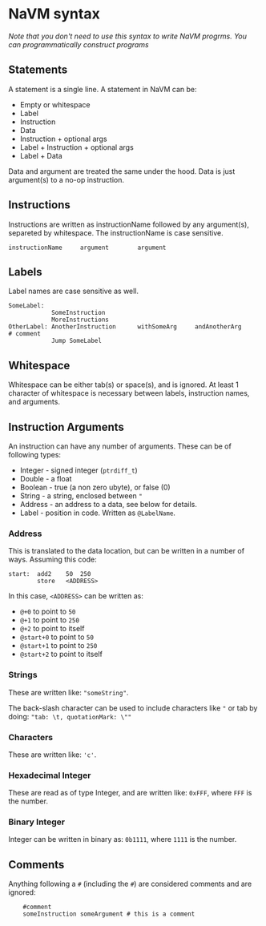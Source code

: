 # NaVM syntax

_Note that you don't need to use this syntax to write NaVM progrms. You can
programmatically construct programs_ 

## Statements

A statement is a single line. A statement in NaVM can be:

* Empty or whitespace
* Label
* Instruction
* Data
* Instruction + optional args
* Label + Instruction + optional args
* Label + Data

Data and argument are treated the same under the hood. Data is just argument(s)
to a no-op instruction.

## Instructions

Instructions are written as instructionName followed by any argument(s),
separeted by whitespace. The instructionName is case sensitive.

```
instructionName		argument		argument
```

## Labels

Label names are case sensitive as well.

```
SomeLabel:
			SomeInstruction
			MoreInstructions
OtherLabel: AnotherInstruction		withSomeArg		andAnotherArg		# comment
			Jump SomeLabel
```

## Whitespace

Whitespace can be either tab(s) or space(s), and is ignored.
At least 1 character of whitespace is necessary between labels, instruction
names, and arguments.

## Instruction Arguments

An instruction can have any number of arguments. These can be of following
types:

* Integer - signed integer (`ptrdiff_t`)
* Double - a float
* Boolean - true (a non zero ubyte), or false (0)
* String - a string, enclosed between `"`
* Address - an address to a data, see below for details.
* Label - position in code. Written as `@LabelName`.

### Address

This is translated to the data location, but can be written in a
number of ways. Assuming this code:

```
start:	add2	50	250
		store	<ADDRESS>
```

In this case, `<ADDRESS>` can be written as:

* `@+0` to point to `50`
* `@+1` to point to `250`
* `@+2` to point to itself
* `@start+0` to point to `50`
* `@start+1` to point to `250`
* `@start+2` to point to itself

### Strings

These are written like: `"someString"`.

The back-slash character can be used to include characters like `"` or tab by
doing: `"tab: \t, quotationMark: \""`

### Characters
These are written like: `'c'`.

### Hexadecimal Integer
These are read as of type Integer, and are written like: `0xFFF`, where `FFF`
is the number.

### Binary Integer
Integer can be written in binary as: `0b1111`, where `1111` is the number.

## Comments
Anything following a `#` (including the `#`) are considered comments and are
ignored:

```
	#comment
	someInstruction someArgument # this is a comment
```
